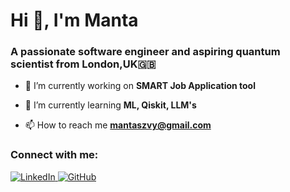 <h1 align="left">Hi 👋, I'm Manta</h1>
<h3 align="left">A passionate software engineer and aspiring quantum scientist from London,UK🇬🇧</h3>

- 🔭 I’m currently working on **SMART Job Application tool**

- 🌱 I’m currently learning **ML, Qiskit, LLM's**

- 📫 How to reach me **mantaszvy@gmail.com**

<h3 align="left">Connect with me:</h3>
<a href="https://www.linkedin.com/in/mantas-zvybas-700938254/" target="blank">
  <img src="https://skillicons.dev/icons?i=linkedin" alt="LinkedIn" />
</a>
<a href="https://github.com/MantaZvy" target="blank">
  <img src="https://skillicons.dev/icons?i=github" alt="GitHub" />
</a>
